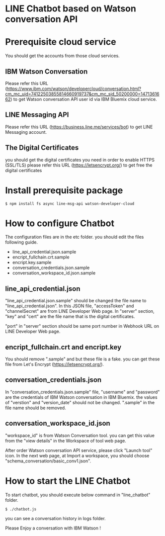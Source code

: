 # LINE Chatbot based on Watson conversation API



# Prerequisite cloud service
You should get the accounts from those cloud services.


## IBM Watson Conversation
Please refer this URL (https://www.ibm.com/watson/developercloud/conversation.html?cm_mc_uid=74122503855814660919737&cm_mc_sid_50200000=1471361662) to get Watson conversation API user id via IBM Bluemix cloud service.

## LINE Messaging API
Please refer this URL (https://business.line.me/services/bot) to get LINE Messaging account.

## The Digital Certificates 
you should get the digital certificates you need in order to enable HTTPS (SSL/TLS) 
please refer this URL (https://letsencrypt.org/) to get free the digital certificates



# Install prerequisite package

~~~
$ npm install fs async line-msg-api watson-developer-cloud
~~~



# How to configure Chatbot

The configuration files are in the etc folder. you should edit the files following guide.

* line_api_credential.json.sample
* encript_fullchain.crt.sample
* encript.key.sample
* conversation_credentials.json.sample
* conversation_workspace_id.json.sample


## line_api_credential.json

"line_api_credential.json.sample" should be changed the file name to "line_api_credential.json". In this JSON file, "accessToken" and "channelSecret" are from LINE Developer Web page. In "server" section, "key" and "cert" are the file name that is the digital certificates. 

"port" in "server" section should be same port number in Webhook URL on LINE Developer Web page.



## encript_fullchain.crt and encript.key

You should remove ".sample" and but these file is a fake. you can get these file from Let's Encrypt (https://letsencrypt.org/).



## conversation_credentials.json

In "conversation_credentials.json.sample" file, "username" and "password" are the credentials of IBM Watson conversation in IBM Bluemix. the values of "verstion" and "version_date" should not be changed. ".sample" in the file name should be removed.



## conversation_workspace_id.json

"workspace_id" is from Watson Conversation tool. you can get this value from the "view details" in the Workspace of tool web page.

After order Watson conversation API service, please click "Launch tool" icon. In the next web page, at Import a workspace, you should choose  "schema_conversation/basic_conv1.json".



# How to start the LINE Chatbot

To start chatbot, you should execute below command in "line_chatbot" folder.

~~~
$ ./chatbot.js
~~~

you can see a conversation history in logs folder.


Please Enjoy a conversation with IBM Watson !
